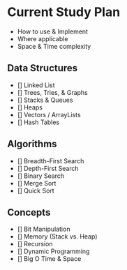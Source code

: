 # Current Study Plan
- How to use & Implement
- Where applicable
- Space & Time complexity

## Data Structures
- [] Linked List
- [] Trees, Tries, & Graphs
- [] Stacks & Queues
- [] Heaps
- [] Vectors / ArrayLists
- [] Hash Tables

## Algorithms
- [] Breadth-First Search
- [] Depth-First Search
- [] Binary Search
- [] Merge Sort
- [] Quick Sort

## Concepts
- [] Bit Manipulation
- [] Memory (Stack vs. Heap)
- [] Recursion
- [] Dynamic Programming
- [] Big O Time & Space